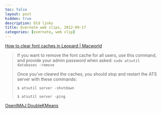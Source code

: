 ```yaml
---
toc: false
layout: post
hidden: true
description: Old links
title: Evernote web clips, 2012-09-17
categories: [evernote, web clip]
---
```


[How to clear font caches in Leopard | Macworld](http://www.macworld.com/article/1139383/fontcacheclear.html)

> If you want to remove the font cache for all users, use this command,
> and provide your admin password when asked:
> `sudo atsutil databases -remove`
>
> Once you've cleared the caches, you should stop and restart the ATS
> server with these commands:
>
> `$ atsutil server -shutdown`
>
> `$ atsutil server -ping`

[OpenIMAJ DoubleKMeans](http://openimaj.org/apidocs/org/openimaj/ml/clustering/kmeans/DoubleKMeans.html)
